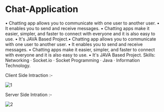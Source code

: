 # Chat-Application

• Chatting app allows you to communicate with one user to another user.
• It enables you to send and receive messages.
• Chatting apps make it easier, simpler, and faster to connect with everyone and it is also easy to use.
• It's JAVA Based Project.• Chatting app allows you to communicate with one user to another user. • It enables you to send and receive messages. • Chatting apps make it easier, simpler, and faster to connect with everyone and it is also easy to use. • It's JAVA Based Project.
Skills: Networking · Socket.io · Socket Programming · Java · Information Technology.

Client Side Intraction :-

![1](https://github.com/shalimarmehra/Chat-Application/assets/121498686/27c97a63-c967-46ee-bda3-c8bcc43f9da8)

Server Side Intration :-

![2](https://github.com/shalimarmehra/Chat-Application/assets/121498686/b83a6bf8-ae62-4bea-84c5-34b87aa8b4ec)
